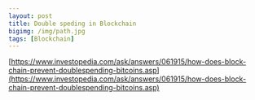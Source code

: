 ```yaml
---
layout: post
title: Double speding in Blockchain
bigimg: /img/path.jpg
tags: [Blockchain]
---
```





[https://www.investopedia.com/ask/answers/061915/how-does-block-chain-prevent-doublespending-bitcoins.asp](https://www.investopedia.com/ask/answers/061915/how-does-block-chain-prevent-doublespending-bitcoins.asp)

